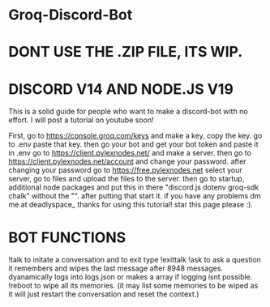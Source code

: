 # Groq-Discord-Bot
# DONT USE THE .ZIP FILE, ITS WIP.
# DISCORD V14 AND NODE.JS V19 
This is a solid guide for people who want to make a discord-bot with no effort. I will post a tutorial on youtube soon!


First, go to https://console.groq.com/keys and make a key, copy the key.
go to .env paste that key.
then go your bot and get your bot token and paste it in .env
go to https://client.pylexnodes.net/ and make a server.
then go to https://client.pylexnodes.net/account and change your password.
after changing your password go to https://free.pylexnodes.net
select your server, go to files and upload the files to the server. 
then go to startup, additional node packages and put this in there "discord.js dotenv groq-sdk chalk" without the "". after putting that start it.
if you have any problems dm me at deadlyspace_ 
thanks for using this tutorial! star this page please :).


# BOT FUNCTIONS
!talk to initate a conversation and to exit type !exittalk
!ask to ask a question it remembers and wipes the last message after 8948 messages.
dyanamically logs into logs.json or makes a array if logging isnt possible.
!reboot to wipe all its memories. (it may list some memories to be wiped as it will just restart the conversation and reset the context.)

